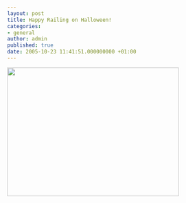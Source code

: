 ```yaml
---
layout: post
title: Happy Railing on Halloween!
categories:
- general
author: admin
published: true
date: 2005-10-23 11:41:51.000000000 +01:00
---
```

<p><img src="http://elitists.textdriven.com/rails-halloween.jpg" width="400" height="300" border="0" /></p>